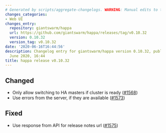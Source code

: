 ```yaml
---
# Generated by scripts/aggregate-changelogs. WARNING: Manual edits to this files will be overwritten.
changes_categories:
- Web UI
changes_entry:
  repository: giantswarm/happa
  url: https://github.com/giantswarm/happa/releases/tag/v0.10.32
  version: 0.10.32
  version_tag: v0.10.32
date: '2020-06-16T16:44:56'
description: Changelog entry for giantswarm/happa version 0.10.32, published on 16
  June 2020, 16:44
title: happa release v0.10.32
---
```


## Changed

- Only allow switching to HA masters if cluster is ready ([#1568](https://github.com/giantswarm/happa/pull/1568))
- Use errors from the server, if they are available ([#1573](https://github.com/giantswarm/happa/pull/1573))

## Fixed

- Use response from API for release notes url ([#1575](https://github.com/giantswarm/happa/pull/1575))

